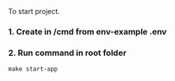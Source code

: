 To start project.

### 1. Create in /cmd from env-example .env

### 2. Run command in root folder
`
 make start-app
`